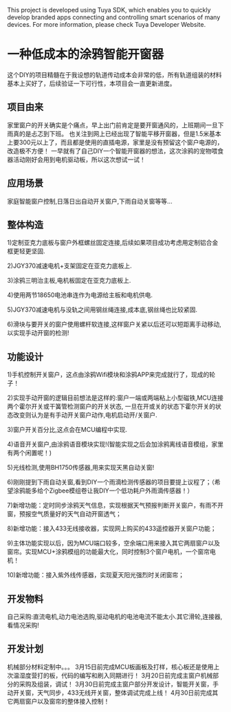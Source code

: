 ﻿This project is developed using Tuya SDK, which enables you to quickly develop branded apps connecting and controlling smart scenarios of many devices.         For more information, please check Tuya Developer Website.


# 一种低成本的涂鸦智能开窗器

这个DIY的项目精髓在于我设想的轨道传动成本会非常的低，所有轨道组装的材料基本上买好了，后续验证一下可行性，本项目会一直更新进度。

## 项目由来
家里窗户的开关确实是个痛点，早上出门前肯定是要开窗通风的，上班期间一旦下雨真的是忐忑到下班。
也关注到网上已经出现了智能平移开窗器，但是1.5米基本上要300元以上了，而且都是使用的直插电源，家里是没有预留这个窗户电源的，改造极不方便！
一早就有了自己DIY一个智能开窗器的想法，这次涂鸦的宠物喂食器活动刚好会用到电机驱动板，所以这次想试一试！
## 应用场景

家庭智能窗户控制,日落日出自动开关窗户,下雨自动关窗等等...

## 整体构造
1)定制亚克力底板与窗户外框螺丝固定连接,后续如果项目成功考虑用定制铝合金框更轻更坚固.

2)JGY370减速电机+支架固定在亚克力底板上.

3)涂鸦三明治主板,电机板固定在亚克力底板上.

4)使用两节18650电池串连作为电源给主板和电机供电.

5)JGY370减速电机与没轨之间用钢丝绳连接,成本底,钢丝绳也比较紧固.

6)滑块与要开关的窗户使用螺杆软连接,这样窗户关紧以后还可以短距离手动移动,以实现手动开窗的检测!

## 功能设计

1)手机控制开关窗户，这点由涂鸦Wifi模块和涂鸦APP来完成就行了，现成的轮子！

2)实现手动开窗的逻辑目前想法是这样的:窗户一端或两端粘上小型磁铁,MCU连接两个霍尔开关或干簧管检测窗户的开关状态,
一旦在开或关的状态下霍尔开关的状态改变则认为是有手动开关窗户动作,电机启动开/关窗户.

3)窗户开关百分比,这点会在MCU编程中实现.

4)语音开关窗户,由涂鸦语音模块实现!(智能实现之后会加涂鸦离线语音模组，家里有两个闲置呢！)

5)光线检测,使用BH1750传感器,用来实现天黑自动关窗!

6)刚刚提到下雨自动关窗,看到DIY一个雨滴检测传感器的项目要提上议程了；（希望涂鸦能多给个Zigbee模组卷让我DIY一个低功耗户外雨滴传感器！）

7)新增功能：定时同步涂鸦天气信息，实现根据天气预报判断开关窗户，有雨不开窗，预报空气质量好的天气自动开窗透气；

8)新增功能：接入433无线接收器，实现网上购买的433遥控器开关窗户功能；

9)主体功能实现以后，因为MCU端口较多，空余端口用来接入其它两扇窗户以及窗帘。实现MCU+涂鸦模组的功能最大化，同时控制3个窗户电机，一个窗帘电机！

10)新增功能：接入紫外线传感器，实现夏天阳光强烈时关闭窗帘；

## 开发物料


自己采购:直流电机,动力电池选购,驱动电机的电池电流不能太小.其它滑轮,连接器,看情况采购!


## 开发计划
机械部分材料定制中。。。
3月15日前完成MCU板画板及打样，核心板还是使用上次温湿度营打的板，代码的编写和刷入同期进行！
3月20日前完成主窗户机械部分的采购及组装，调试！
3月30日前完成主窗户部分开发设计，智能开关窗，手动开关窗，天气同步，433无线开关窗，整体调试完成上线！
4月30日前完成其它两扇窗户以及窗帘的整体接入控制！
